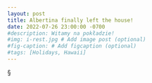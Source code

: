 ```yaml
---
layout: post
title: Albertina finally left the house!
date: 2022-07-26 23:00:00 -0700
#description: Witamy na pokładzie!
#img: i-rest.jpg # Add image post (optional)
#fig-caption: # Add figcaption (optional)
#tags: [Holidays, Hawaii]
---
```


§
